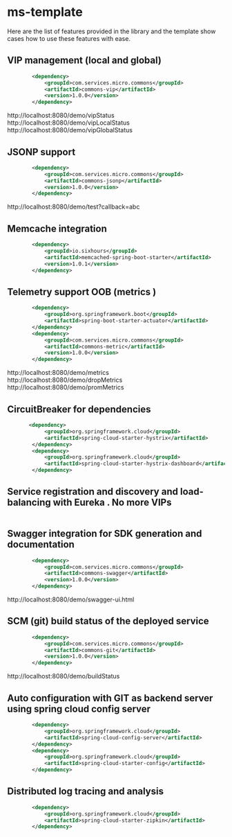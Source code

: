 # ms-template

Here are the list of features provided in the library and the template show cases how to use these features with ease. 

## VIP management (local and global)
```xml
        <dependency>
            <groupId>com.services.micro.commons</groupId>
            <artifactId>commons-vip</artifactId>
            <version>1.0.0</version>
        </dependency>
```
http://localhost:8080/demo/vipStatus
http://localhost:8080/demo/vipLocalStatus
http://localhost:8080/demo/vipGlobalStatus

## JSONP support
```xml
        <dependency>
            <groupId>com.services.micro.commons</groupId>
            <artifactId>commons-jsonp</artifactId>
            <version>1.0.0</version>
        </dependency>
```

http://localhost:8080/demo/test?callback=abc

## Memcache integration
```xml
        <dependency>
            <groupId>io.sixhours</groupId>
            <artifactId>memcached-spring-boot-starter</artifactId>
            <version>1.0.1</version>
        </dependency>
```
        


## Telemetry support OOB (metrics ) 
```xml
        <dependency>
            <groupId>org.springframework.boot</groupId>
            <artifactId>spring-boot-starter-actuator</artifactId>
        </dependency>
        <dependency>
            <groupId>com.services.micro.commons</groupId>
            <artifactId>commons-metric</artifactId>
            <version>1.0.0</version>
        </dependency>
```

 http://localhost:8080/demo/metrics
 http://localhost:8080/demo/dropMetrics
 http://localhost:8080/demo/promMetrics



## CircuitBreaker for dependencies 
```xml
       <dependency>
            <groupId>org.springframework.cloud</groupId>
            <artifactId>spring-cloud-starter-hystrix</artifactId>
        </dependency>
        <dependency>
            <groupId>org.springframework.cloud</groupId>
            <artifactId>spring-cloud-starter-hystrix-dashboard</artifactId>
        </dependency>
```
## Service registration and discovery and load-balancing with Eureka . No more VIPs
```xml
```
## Swagger integration for SDK generation and documentation
```xml
        <dependency>
            <groupId>com.services.micro.commons</groupId>
            <artifactId>commons-swagger</artifactId>
            <version>1.0.0</version>
        </dependency>
```
 http://localhost:8080/demo/swagger-ui.html
 
## SCM (git) build status of the deployed service
```xml
        <dependency>
            <groupId>com.services.micro.commons</groupId>
            <artifactId>commons-git</artifactId>
            <version>1.0.0</version>
        </dependency>
```
 http://localhost:8080/demo/buildStatus
 

 
## Auto configuration with GIT as backend server using spring cloud config server
```xml
        <dependency>
            <groupId>org.springframework.cloud</groupId>
            <artifactId>spring-cloud-config-server</artifactId>
        </dependency>
        <dependency>
            <groupId>org.springframework.cloud</groupId>
            <artifactId>spring-cloud-starter-config</artifactId>
        </dependency>
```

## Distributed log tracing and analysis
```xml
        <dependency>
            <groupId>org.springframework.cloud</groupId>
            <artifactId>spring-cloud-starter-zipkin</artifactId>
        </dependency>
```

